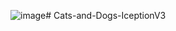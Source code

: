 ![image](https://github.com/user-attachments/assets/b3c100a3-4624-4fe7-bdcf-55db9871e16f)# Cats-and-Dogs-IceptionV3
